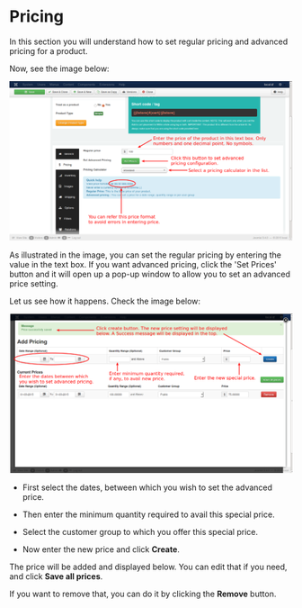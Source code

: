 # Pricing

In this section you will understand how to set regular pricing and advanced pricing for a product.

Now, see the image below:

![Simple Product Pricing](product_simple_pricing.png)

As illustrated in the image, you can set the regular pricing by entering the value in the text box. If you want advanced pricing, click the 'Set Prices' button and it will open up a pop-up window to allow you to set an advanced price setting.

Let us see how it happens. Check the image below:

![Simple Product Add Pricing](product_simple_add_pricing.png)

* First select the dates, between which you wish to set the advanced price. 

* Then enter the minimum quantity required to avail this special price.

* Select the customer group to which you offer this special price.

* Now enter the new price and click **Create**.

The price will be added and displayed below. You can edit that if you need, and click **Save all prices**.

If you want to remove that, you can do it by clicking the **Remove** button.
